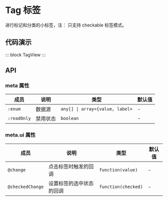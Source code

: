 # Tag 标签

进行标记和分类的小标签，注： 只支持 checkable 标签模式。

## 代码演示

::: block
TagView
:::

## API

### meta 属性

| 成员        | 说明     | 类型                            | 默认值 |
| ----------- | -------- | ------------------------------- | ------ |
| `:enum`     | 数据源   | `any[] \| array<{value, label>` | -      |
| `:readOnly` | 禁用状态 | `boolean`                       | -      |

### meta.ui 属性

| 成员             | 说明                     | 类型                | 默认值 |
| ---------------- | ------------------------ | ------------------- | ------ |
| `@change`        | 点击标签时触发的回调     | `function(value)`   | -      |
| `@checkedChange` | 设置标签的选中状态的回调 | `function(checked)` | -      |
